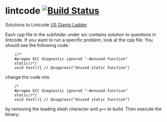 # lintcode [![Build Status](https://travis-ci.com/aaronliu0130/lintcode.svg?branch=master)](https://travis-ci.com/aaronliu0130/lintcode)
Solutions to Lintcode [US Giants Ladder](beestar.org)

Each cpp file in the subfolder under src contains solution to questions in lintcode. If you want to run a specific problem, look at the cpp file. You should see the following code:

		//*
		#pragma GCC diagnostic ignored "-Wunused-function"
		static//*/
		void test(){ // @suppress("Unused static function")
 
change the code into

		/*
		#pragma GCC diagnostic ignored "-Wunused-function"
		static//*/
		void test(){ // @suppress("Unused static function")
		
by removing the leading slash character and `g++` to build. Then execute the binary.
